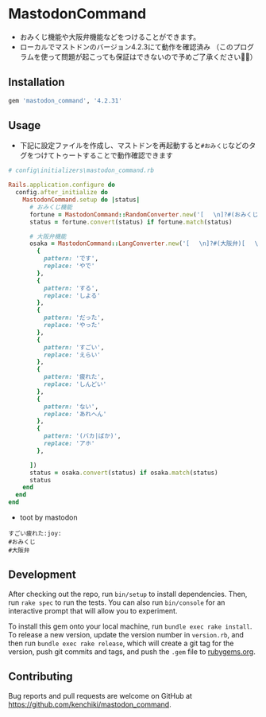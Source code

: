 # MastodonCommand
- おみくじ機能や大阪弁機能などをつけることができます。
- ローカルでマストドンのバージョン4.2.3にて動作を確認済み
（このプログラムを使って問題が起こっても保証はできないので予めご了承ください🙇‍♂️）

## Installation

```ruby
gem 'mastodon_command', '4.2.31'
```

## Usage

- 下記に設定ファイルを作成し、マストドンを再起動すると`#おみくじ`などのタグをつけてトゥートすることで動作確認できます


```ruby
# config\initializers\mastodon_command.rb

Rails.application.configure do
  config.after_initialize do
    MastodonCommand.setup do |status|
      # おみくじ機能
      fortune = MastodonCommand::RandomConverter.new('[ 　\n]?#(おみくじ|占い|運勢)[ 　\n]?', %w(大吉 中吉 小吉 吉 半吉 凶 大凶))
      status = fortune.convert(status) if fortune.match(status)

      # 大阪弁機能
      osaka = MastodonCommand::LangConverter.new('[ 　\n]?#(大阪弁)[ 　\n]?', [
        {
          pattern: 'です',
          replace: 'やで'
        },
        {
          pattern: 'する',
          replace: 'しよる'
        },
        {
          pattern: 'だった',
          replace: 'やった'
        },
        {
          pattern: 'すごい',
          replace: 'えらい'
        },
        {
          pattern: '疲れた',
          replace: 'しんどい'
        },
        {
          pattern: 'ない',
          replace: 'あれへん'
        },
        {
          pattern: '(バカ|ばか)',
          replace: 'アホ'
        },

      ])
      status = osaka.convert(status) if osaka.match(status)
      status
    end
  end
end
```

- toot by mastodon

```text
すごい疲れた:joy: 
#おみくじ
#大阪弁
```

## Development

After checking out the repo, run `bin/setup` to install dependencies. Then, run `rake spec` to run the tests. You can also run `bin/console` for an interactive prompt that will allow you to experiment.

To install this gem onto your local machine, run `bundle exec rake install`. To release a new version, update the version number in `version.rb`, and then run `bundle exec rake release`, which will create a git tag for the version, push git commits and tags, and push the `.gem` file to [rubygems.org](https://rubygems.org).

## Contributing

Bug reports and pull requests are welcome on GitHub at https://github.com/kenchiki/mastodon_command.
